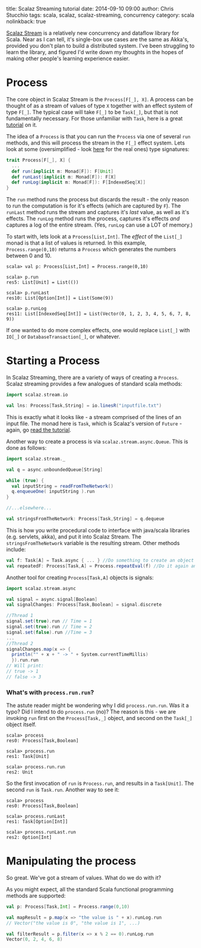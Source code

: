 title: Scalaz Streaming tutorial
date: 2014-09-10 09:00
author: Chris Stucchio
tags: scala, scalaz, scalaz-streaming, concurrency
category: scala
nolinkback: true

[Scalaz Stream](https://github.com/scalaz/scalaz-stream) is a relatively new concurrency and dataflow library for Scala. Near as I can tell, it's single-box use cases are the same as Akka's, provided you don't plan to build a distributed system. I've been struggling to learn the library, and figured I'd write down my thoughts in the hopes of making other people's learning experience easier.

# Process

The core object in Scalaz Stream is the `Process[F[_], X]`. A process can be thought of as a stream of values of type `X` together with an effect system of type `F[_]`. The typical case will take `F[_]` to be `Task[_]`, but that is not fundamentally necessary. For those unfamiliar with `Task`, here is a great [tutorial](http://timperrett.com/2014/07/20/scalaz-task-the-missing-documentation/) on it.

The idea of a `Process` is that you can run the `Process` via one of several `run` methods, and this will process the stream in the `F[_]` effect system. Lets look at some (oversimplified - look [here](https://github.com/scalaz/scalaz-stream/blob/master/src/main/scala/scalaz/stream/Process.scala) for the real ones) type signatures:

```scala
trait Process[F[_], X] {
  ...
  def run(implicit m: Monad[F]): F[Unit]
  def runLast(implicit m: Monad[F]): F[X]
  def runLog(implicit m: Monad[F]): F[IndexedSeq[X]]
}
```

The `run` method runs the process but discards the result - the only reason to run the computation is for it's effects (which are captured by `F`). The `runLast` method runs the stream and captures it's *last* value, as well as it's effects. The `runLog` method runs the process, captures it's effects *and* captures a log of the entire stream. (Yes, `runLog` can use a LOT of memory.)

To start with, lets look at a `Process[List,Int]`. The *effect* of the `List[_]` monad is that a list of values is returned. In this example, `Process.range(0,10)` returns a `Process` which generates the numbers between 0 and 10.

```
scala> val p: Process[List,Int] = Process.range(0,10)

scala> p.run
res5: List[Unit] = List(())

scala> p.runLast
res10: List[Option[Int]] = List(Some(9))

scala> p.runLog
res11: List[IndexedSeq[Int]] = List(Vector(0, 1, 2, 3, 4, 5, 6, 7, 8, 9))
```

If one wanted to do more complex effects, one would replace `List[_]` with `IO[_]` or `DatabaseTransaction[_]`, or whatever.

# Starting a Process

In Scalaz Streaming, there are a variety of ways of creating a `Process`. Scalaz streaming provides a few analogues of standard scala methods:

```scala
import scalaz.stream.io

val lns: Process[Task,String] = io.linesR("inputfile.txt")
```

This is exactly what it looks like - a stream comprised of the lines of an input file. The monad here is `Task`, which is Scalaz's version of `Future` - again, go [read the tutorial](http://timperrett.com/2014/07/20/scalaz-task-the-missing-documentation/).

Another way to create a process is via `scalaz.stream.async.Queue`. This is done as follows:

```scala
import scalaz.stream._

val q = async.unboundedQueue[String]

while (true) {
  val inputString = readFromTheNetwork()
  q.enqueueOne( inputString ).run
}

//...elsewhere...

val stringsFromTheNetwork: Process[Task,String] = q.dequeue
```

This is how you write procedural code to interface with java/scala libraries (e.g. servlets, akka), and put it into Scalaz Stream. The `stringsFromTheNetwork` variable is the resulting stream. Other methods include:

```scala
val f: Task[A] = Task.async { ... } //Do something to create an object
val repeatedF: Process[Task,A] = Process.repeatEval(f) //Do it again and again
```

Another tool for creating `Process[Task,A]` objects is signals:

```scala
import scalaz.stream.async

val signal = async.signal[Boolean]
val signalChanges: Process[Task,Boolean] = signal.discrete

//Thread 1
signal.set(true).run // Time = 1
signal.set(true).run // Time = 2
signal.set(false).run //Time = 3
...
//Thread 2
signalChanges.map(x => {
  println("" + x + " -> " + System.currentTimeMillis)
  }).run.run
// Will print:
// true -> 1
// false -> 3
```

### What's with `process.run.run`?

The astute reader might be wondering why I did `process.run.run`. Was it a typo? Did I intend to do `process.run` (no)? The reason is this - we are invoking `run` first on the `Process[Task,_]` object, and second on the `Task[_]` object itself.

```
scala> process
res0: Process[Task,Boolean]

scala> process.run
res1: Task[Unit]

scala> process.run.run
res2: Unit
```

So the first invocation of `run` is `Process.run`, and results in a `Task[Unit]`. The second `run` is `Task.run`. Another way to see it:

```
scala> process
res0: Process[Task,Boolean]

scala> process.runLast
res1: Task[Option[Int]]

scala> process.runLast.run
res2: Option[Int]
```

# Manipulating the process

So great. We've got a stream of values. What do we do with it?

As you might expect, all the standard Scala functional programming methods are supported:

```scala
val p: Process[Task,Int] = Process.range(0,10)

val mapResult = p.map(x => "the value is " + x).runLog.run
// Vector("the value is 0", "the value is 1", ...)

val filterResult = p.filter(x => x % 2 == 0).runLog.run
Vector(0, 2, 4, 6, 8)
```
